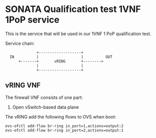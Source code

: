 # SONATA Qualification test 1VNF 1PoP service

This is the service that will be used in our 1VNF 1 PoP qualification test.

Service chain: 

```
              +-------------------+
  IN          |                   |          OUT
      +------->       vRING       +-------->
              |                   |
              +-------------------+
```

## vRING VNF

The firewall VNF consists of one part:

1. Open vSwitch-based data plane

The vRING add the following flows to OVS when boot:
```
ovs-ofctl add-flow br-ring in_port=1,actions=output:2
ovs-ofctl add-flow br-ring in_port=2,actions=output:1
```
